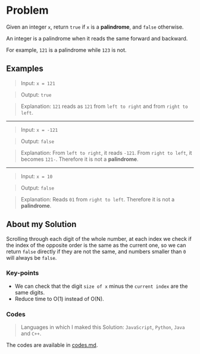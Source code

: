 # Problem

Given an integer `x`, return `true` if `x` is a **palindrome**, and `false` otherwise.

An integer is a palindrome when it reads the same forward and backward.

For example, `121` is a palindrome while `123` is not.

## Examples

> Input: `x = 121`

> Output: `true`

> Explanation: `121` reads as `121` from `left to right` and from `right to left`.

** **

> Input: `x = -121`

> Output: `false`

> Explanation: From `left to right`, it reads `-121`. From `right to left`, it becomes `121-`. Therefore it is not a **palindrome**.

** **

> Input: `x = 10`

> Output: `false`

> Explanation: Reads `01` from `right to left`. Therefore it is not a **palindrome**.

## About my Solution

Scrolling through each digit of the whole number, at each index we check if the index of the opposite order is the same as the current one, so we can return `false` directly if they are not the same, and numbers smaller than `0` will always be `false`.

### Key-points

- We can check that the digit `size of x` minus the `current index` are the same digits.
- Reduce time to O(1) instead of O(N).

### Codes

> Languages in which I maked this Solution: `JavaScript`, `Python`, `Java` and `C++`.

The codes are available in [codes.md](./codes.md).
